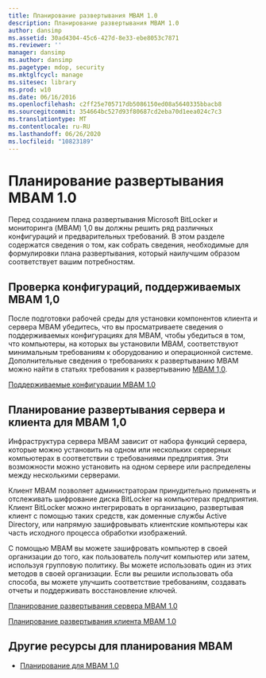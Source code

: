 ```yaml
---
title: Планирование развертывания MBAM 1.0
description: Планирование развертывания MBAM 1.0
author: dansimp
ms.assetid: 30ad4304-45c6-427d-8e33-ebe8053c7871
ms.reviewer: ''
manager: dansimp
ms.author: dansimp
ms.pagetype: mdop, security
ms.mktglfcycl: manage
ms.sitesec: library
ms.prod: w10
ms.date: 06/16/2016
ms.openlocfilehash: c2ff25e705717db5086150ed08a5640335bbacb8
ms.sourcegitcommit: 354664bc527d93f80687cd2eba70d1eea024c7c3
ms.translationtype: MT
ms.contentlocale: ru-RU
ms.lasthandoff: 06/26/2020
ms.locfileid: "10823189"
---
```

# Планирование развертывания MBAM 1.0


Перед созданием плана развертывания Microsoft BitLocker и мониторинга (MBAM) 1,0 вы должны решить ряд различных конфигураций и предварительных требований. В этом разделе содержатся сведения о том, как собрать сведения, необходимые для формулировки плана развертывания, который наилучшим образом соответствует вашим потребностям.

## Проверка конфигураций, поддерживаемых MBAM 1,0


После подготовки рабочей среды для установки компонентов клиента и сервера MBAM убедитесь, что вы просматриваете сведения о поддерживаемых конфигурациях для MBAM, чтобы убедиться в том, что компьютеры, на которых вы установили MBAM, соответствуют минимальным требованиям к оборудованию и операционной системе. Дополнительные сведения о требованиях к развертыванию MBAM можно найти в статьях требования к развертыванию [MBAM 1,0](mbam-10-deployment-prerequisites.md).

[Поддерживаемые конфигурации MBAM 1.0](mbam-10-supported-configurations.md)

## Планирование развертывания сервера и клиента для MBAM 1,0


Инфраструктура сервера MBAM зависит от набора функций сервера, которые можно установить на одном или нескольких серверных компьютерах в соответствии с требованиями предприятия. Эти возможности можно установить на одном сервере или распределены между несколькими серверами.

Клиент MBAM позволяет администраторам принудительно применять и отслеживать шифрование диска BitLocker на компьютерах предприятия. Клиент BitLocker можно интегрировать в организацию, развертывая клиент с помощью таких средств, как доменные службы Active Directory, или напрямую зашифровывать клиентские компьютеры как часть исходного процесса обработки изображений.

С помощью MBAM вы можете зашифровать компьютер в своей организации до того, как пользователь получит компьютер или затем, используя групповую политику. Вы можете использовать один из этих методов в своей организации. Если вы решили использовать оба способа, вы можете улучшить соответствие требованиям, создавать отчеты и поддерживать восстановление ключей.

[Планирование развертывания сервера MBAM 1.0](planning-for-mbam-10-server-deployment.md)

[Планирование развертывания клиента MBAM 1.0](planning-for-mbam-10-client-deployment.md)

## <a href="" id="other-resources-for-mbam-planning-"></a>Другие ресурсы для планирования MBAM


-   [Планирование для MBAM 1.0](planning-for-mbam-10.md)

 

 





